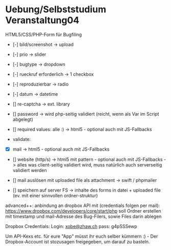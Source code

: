 Uebung/Selbststudium Veranstaltung04
===============

HTML5/CSS/PHP-Form für Bugfiling


* [-] bild/screenshot -> upload
* [-] prio -> slider
* [-] bugtype -> dropdown
* [-] rueckruf erforderlich -> 1 checkbox
* [-] reproduzierbar -> radio
* [-] datum -> datetime
* [] re-captcha -> ext. library
* [] password -> wird php-seitig validiert (reicht, wenn als Var im Script abgelegt)

* [] required values: alle :) -> html5 - optional auch mit JS-Fallbacks

* validate:
* [x] mail -> html5 - optional auch mit JS-Fallbacks
* [] website (http/s) -> html5 mit pattern - optional auch mit JS-Fallbacks
-> alles was client-seitig validiert wird, muss natürlich auch serverseitig validiert werden

* [] mail auslösen mit uploaded file als attachment -> swift / phpmailer

* [] speichern auf server FS -> inhalte des forms in datei + uploaded file (ev. mit einer sinnvollen ordner-struktur)

advanced++:
anbindung an dropbox API mit (credentials folgen per mail):
https://www.dropbox.com/developers/core/start/php
soll Ordner erstellen mit timestamp und mail-Adresse des Bug-Filers, sowie Files darin ablegen


Dropbox Credentials: 
Login: xobe@zhaw.ch
pass: g4pSSSewp

Um API-Kexs etc. für eure "App" müsst ihr euch selber kümmern :) - Der Dropbox-Account ist stozusagen freigegeben, um darauf zu basteln. 